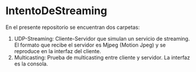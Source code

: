 # IntentoDeStreaming

En el presente repositorio se encuentran dos carpetas: 

1. UDP-Streaming: Cliente-Servidor que simulan un servicio de streaming. El formato que recibe el servidor es Mjpeg (Motion Jpeg) y se reproduce en la interfaz del cliente. 
2. Multicasting: Prueba de multicasting entre cliente y servidor. La interfaz es la consola. 